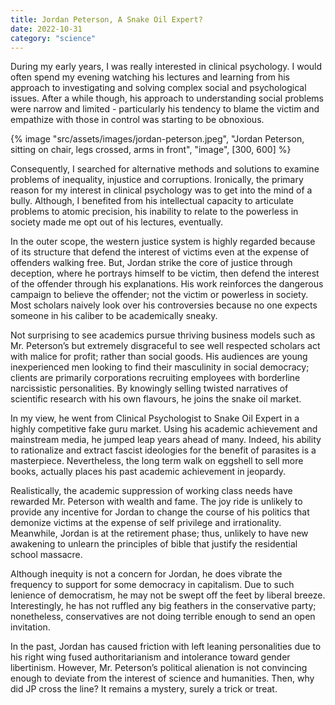 ```yaml
---
title: Jordan Peterson, A Snake Oil Expert?
date: 2022-10-31
category: "science"
---
```


During my early years, I was really interested in clinical psychology. I would often spend my evening watching his lectures and learning from his approach to investigating and solving complex social and psychological issues. After a while though, his approach to understanding social problems were narrow and limited - particularly his tendency to blame the victim and empathize with those in control was starting to be obnoxious.

<!-- excerpt -->

{% image "src/assets/images/jordan-peterson.jpeg", "Jordan Peterson, sitting on chair, legs crossed, arms in front", "image", [300, 600] %}

Consequently, I searched for alternative methods and solutions to examine problems of inequality, injustice and corruptions. Ironically, the primary reason for my interest in clinical psychology was to get into the mind of a bully. Although, I benefited from his intellectual capacity to articulate problems to atomic precision, his inability to relate to the powerless in society made me opt out of his lectures, eventually.

In the outer scope, the western justice system is highly regarded because of its structure that defend the interest of victims even at the expense of offenders walking free. But, Jordan strike the core of justice through deception, where he portrays himself to be victim, then defend the interest of the offender through his explanations. His work reinforces the dangerous campaign to believe the offender; not the victim or powerless in society. Most scholars naively look over his controversies because no one expects someone in his caliber to be academically sneaky.

Not surprising to see academics pursue thriving business models such as Mr. Peterson’s but extremely disgraceful to see well respected scholars act with malice for profit; rather than social goods. His audiences are young inexperienced men looking to find their masculinity in social democracy; clients are primarily corporations recruiting employees with borderline narcissistic personalities. By knowingly selling twisted narratives of scientific research with his own flavours, he joins the snake oil market.

In my view, he went from Clinical Psychologist to Snake Oil Expert in a highly competitive fake guru market. Using his academic achievement and mainstream media, he jumped leap years ahead of many. Indeed, his ability to rationalize and extract fascist ideologies for the benefit of parasites is a masterpiece. Nevertheless, the long term walk on eggshell to sell more books, actually places his past academic achievement in jeopardy.

Realistically, the academic suppression of working class needs have rewarded Mr. Peterson with wealth and fame. The joy ride is unlikely to provide any incentive for Jordan to change the course of his politics that demonize victims at the expense of self privilege and irrationality. Meanwhile, Jordan is at the retirement phase; thus, unlikely to have new awakening to unlearn the principles of bible that justify the residential school massacre.

Although inequity is not a concern for Jordan, he does vibrate the frequency to support for some democracy in capitalism. Due to such lenience of democratism, he may not be swept off the feet by liberal breeze. Interestingly, he has not ruffled any big feathers in the conservative party; nonetheless, conservatives are not doing terrible enough to send an open invitation.

In the past, Jordan has caused friction with left leaning personalities due to his right wing fused authoritarianism and intolerance toward gender libertinism. However, Mr. Peterson’s political alienation is not convincing enough to deviate from the interest of science and humanities. Then, why did JP cross the line? It remains a mystery, surely a trick or treat.
